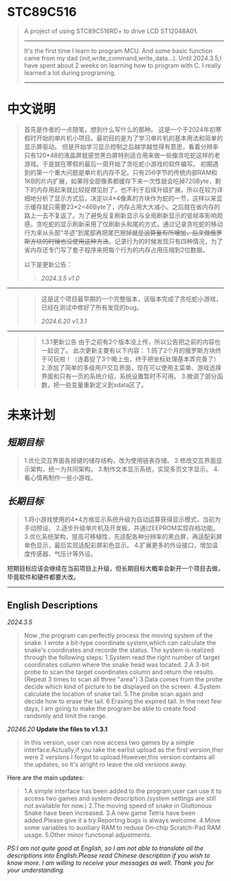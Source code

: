 **STC89C516**
=============
>A project of using STC89C516RD+ to drive LCD ST12048A01.
>***************************
>It's the first time I learn to program MCU. And some basic function came from my dad (init,write_command,write_data...).
>Until 2024.3.5,I have spent about 2 weeks on learning how to program with C. I really learned a lot during programing.
>***************************
**中文说明**
==================
>首先是作者的一点随笔，想到什么写什么的那种。
>这是一个于2024年初寒假时开始的单片机小项目。最初目的是为了学习单片机的基本用法和简单的显示屏驱动。
>但是开始学习显示控制之后越学越觉得有意思，看着分辨率只有120*48的液晶屏就感觉黑白屏特别适合用来做一些像贪吃蛇这样的老游戏。于是就在寒假的最后一周开始了贪吃蛇小游戏的软件编写。
>初期遇到的第一个重大问题是单片机内存不足。只有256字节的传统内部RAM和1KB的片内扩展，如果将全部像素都缓存下来一次性就会吃掉720Byte，剩下的内存用起来就比较捉襟见肘了，也不利于后续升级扩展。所以在较为详细地分析了显示方式后，决定以4\*4像素的方块作为蛇的一节，这样以来显示缓存就只需要23\*2=46Byte了，内存占用大大减小。之后就在省内存的路上一去不复返了。为了避免反复刷新显示与全局刷新显示的低帧率影响观感，贪吃蛇的显示刷新采用了仅刷新头和尾的方式，通过记录贪吃蛇的移动行为来从头部“寻迹”到尾部再把尾巴擦掉~~就是运算量有所增加，后来做俄罗斯方块的时候也没使用这种方法~~。记录行为的时候发现只有四种情况，为了省内存还专门写了套子程序来把每个行为的内存占用压缩到2位数据。
>
>以下是更新公告：
>>
>>_2024.3.5   v1.0_
--------------------
>>这是这个项目最早期的一个完整版本，该版本完成了贪吃蛇小游戏，已经在测试中修好了所有发现的bug。
>>
>>_2024.6.20  v1.3.1_
--------------------
>>1.3.1更新公告
>>由于之前有2个版本没上传，所以公告把之前的内容也一起说了。
>>此次更新主要有以下内容：
>>1.鸽了2个月的俄罗斯方块终于可玩啦！（连着捉了3个晚上虫，终于把坐标处理基本弄完善了）
>>2.添加了简单的多级用户交互界面，现在可以使用主菜单、游戏选择界面和只有一页的系统介绍，系统设置暂时不可用。
>>3.微调了部分函数，把一些变量重新定义到xdata区了。
>>
**未来计划**
====================

_短期目标_
------------
>1.优化交互界面各按键的储存结构，改为使用链表存储。
>2.修改交互界面显示架构，统一为共同架构。
>3.制作文本显示系统，实现多页文字显示。
>4.看心情再制作一些小游戏。

_长期目标_
-------------
>1.将小游戏使用的4\*4方格显示系统升级为自动运算获得显示模式，当前为手动预设。
>2.逐步升级单片机及开发板，并通过EEPROM实现存档功能。
>3.优化系统架构，提高可移植性，先适配各种分辨率的黑白屏，再适配彩屏单色显示，最后实现适配彩屏彩色显示。
>4.扩展更多的外设接口，增加温度传感器、气压计等外设。

短期目标应该会继续在当前项目上升级，但长期目标大概率会新开一个项目去做，毕竟软件和硬件都要大改。

***************************
**English Descriptions**
-----------
_2024.3.5_
>Now ,the program can perfectly process the moving system of the snake.
>I wrote a bit-type coordinate system,which can calculate the snake's coordinates and recorde the status.
>The system is realized through the following steps:
>1.System read the right number of target coordinates column where the snake head was located.
>2.A 3-bit probe to scan the target coordinates column and return the results.(Repeat 3 times to scan all three "area")
>3.Data comes from the probe decide which kind of picture to be displayed on the screen.
>4.System calculate the location of snake tail.
>5.The probe scan again and decide how to erase the tail.
>6.Erasing the expired tail.
>In the next few days, I am going to make the program be able to create food randomly and limit the range.


_20246.20_
**Update the files to v1.3.1**
>In this version, user can now access two games by a simple interface.Actually,if you take the earlist upload as the first version,ther were 2 versions I forgot to upload.However,this version contains all the updates, so it's alright ro leave the old versions away.

Here are the main updates:
>1.A simple interface has been added to the program,user can use it to access two games and system description.(system settings are still not available for now.)
>2.The moving speed of snake in Gluttonous Snake have been increased.
>3.A new game Tetris have been added.Please give it a try.Reporting bugs is always welcome.
>4.Move some variables to auxiliary RAM to reduse On-chip Scratch-Pad RAM usage.
>5.Other minor functional adjustments.

_PS:I am not quite good at English, so I am not able to translate all the descriptions into English.Please read Chinese description if you wish to know more. I am willing to receive your messages as well. Thank you for your understanding._